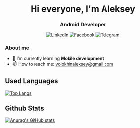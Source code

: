 <div id="header" align="center">
	<h1>Hi everyone, I'm Aleksey</h1>
	<h3>Android Developer</h3>
</div>
<div id="hero" align="center">
  <a href="[linkedin](https://www.linkedin.com/in/volokhinalex/)">
	  <img src="https://img.shields.io/badge/LinkedIn-blue?style=for-the-badge&logo=linkedin&logoColor=white" alt="LinkedIn"/>
  </a>
   <a href="[facebook](https://www.facebook.com/profile.php?id=100084376835215)">
	  <img src="https://img.shields.io/badge/Facebook-blue?style=for-the-badge&logo=facebook&logoColor=white" alt="Facebook"/>
  </a>
  <a href="[telegram](https://t.me/alekseyvolokhin)">
		<img src="https://img.shields.io/badge/Telegram-blue?style=for-the-badge&logo=telegram&logoColor=white" alt="Telegram"/>
	</a>
</div> 

### About me
- 🌱 I’m currently learning **Mobile development**
- 📫 How to reach me: volokhinaleksey@gmail.com

## Used Languages
[![Top Langs](https://github-readme-stats.vercel.app/api/top-langs/?username=VolokhinAlex&theme=dark)](https://github.com/VolokhinAlex/github-readme-stats)

## Github Stats
[![Anurag's GitHub stats](https://github-readme-stats.vercel.app/api?username=VolokhinAlex&theme=dark)](https://github.com/VolokhinAlex/github-readme-stats)
